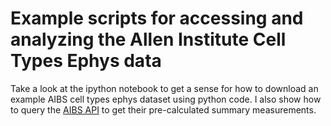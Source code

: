 # Example scripts for accessing and analyzing the Allen Institute Cell Types Ephys data

Take a look at the ipython notebook to get a sense for how to download an example AIBS cell types ephys dataset using python code. I also show how to query the [AIBS API](http://help.brain-map.org//display/celltypes/API) to get their pre-calculated summary measurements.
